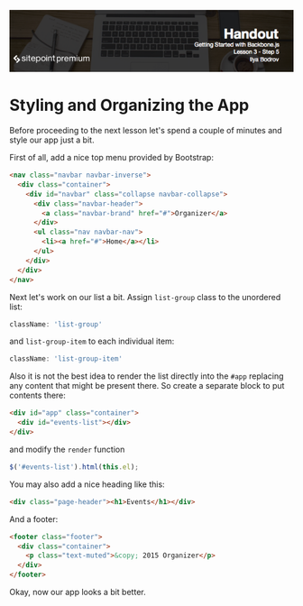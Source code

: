 ![](headings/3.5.png)

# Styling and Organizing the App

Before proceeding to the next lesson let's spend a couple of minutes and style our app just a bit.

First of all, add a nice top menu provided by Bootstrap:

```html
<nav class="navbar navbar-inverse">
  <div class="container">
    <div id="navbar" class="collapse navbar-collapse">
      <div class="navbar-header">
        <a class="navbar-brand" href="#">Organizer</a>
      </div>
      <ul class="nav navbar-nav">
        <li><a href="#">Home</a></li>
      </ul>
    </div>
  </div>
</nav>
```

Next let's work on our list a bit. Assign `list-group` class to the unordered list:

```js
className: 'list-group'
```

and `list-group-item` to each individual item:

```js
className: 'list-group-item'
```

Also it is not the best idea to render the list directly into the `#app` replacing any content that might be present there. So create a separate block to put contents there:

```html
<div id="app" class="container">
  <div id="events-list"></div>
</div>
```

and modify the `render` function

```js
$('#events-list').html(this.el);
```

You may also add a nice heading like this:

```html
<div class="page-header"><h1>Events</h1></div>
```

And a footer:

```html
<footer class="footer">
  <div class="container">
    <p class="text-muted">&copy; 2015 Organizer</p>
  </div>
</footer>
```

Okay, now our app looks a bit better.
